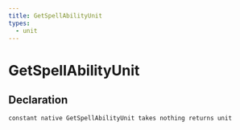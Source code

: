 ```yaml
---
title: GetSpellAbilityUnit
types:
  - unit
---
```


# GetSpellAbilityUnit

## Declaration

```
constant native GetSpellAbilityUnit takes nothing returns unit
```